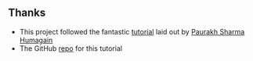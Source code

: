## Thanks
- This project followed the fantastic [tutorial](https://dev.to/paurakhsharma/series/3672) laid out by [Paurakh Sharma Humagain](https://github.com/paurakhsharma)
- The GitHub [repo](https://github.com/paurakhsharma/flask-rest-api-blog-series) for this tutorial
